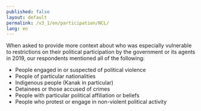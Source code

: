 ```yaml
---
published: false
layout: default
permalink: /v3_1/en/participation/NCL/
lang: en
---
```

When asked to provide more context about who was especially vulnerable to restrictions on their political participation by the government or its agents in 2019, our respondents mentioned all of the following:

-	People engaged in or suspected of political violence
-	People of particular nationalities
-	Indigenous people (Kanak in particular)
-	Detainees or those accused of crimes
-	People with particular political affiliation or beliefs
-	People who protest or engage in non-violent political activity
